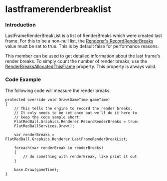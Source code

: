 # lastframerenderbreaklist

### Introduction

LastFrameRenderBreakList is a list of RenderBreaks which were created last frame. For this to be a non-null list, the [Renderer's RecordRenderBreaks](../../../../../frb/docs/index.php) value must be set to true. This is by default false for performance reasons.

This member can be used to get detailed information about the last frame's render breaks. To simply count the number of render breaks, use the [RenderBreaksAllocatedThisFrame](../../../../../frb/docs/index.php) property. This property is always valid.

### Code Example

The following code will measure the render breaks.

```
protected override void Draw(GameTime gameTime)
{
    // This tells the engine to record the render breaks.
    // It only needs to be set once but we'll do it here to
    // keep the code sample short:
    FlatRedBall.Graphics.Renderer.RecordRenderBreaks = true;
    FlatRedBallServices.Draw();

    var renderBreaks = FlatRedBall.Graphics.Renderer.LastFrameRenderBreakList;
    
    foreach(var renderBreak in renderBreaks)
    {
        // do something with renderBreak, like print it out
    }

    base.Draw(gameTime);
}
```
